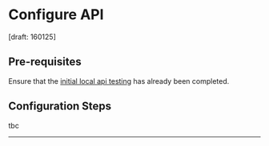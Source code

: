 # Configure API
[draft: 160125]

## Pre-requisites
Ensure that the [initial local api testing](2_test_api.md) has already been completed. 

## Configuration Steps
tbc

---

